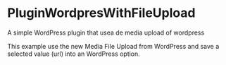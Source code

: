 # PluginWordpresWithFileUpload
A simple WordPress plugin that usea de media upload of wordpress

This example use the new Media File Upload from WordPress and save a selected value (url) into an WordPress option.